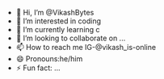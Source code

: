 - 👋 Hi, I’m @VikashBytes
- 👀 I’m interested in coding
- 🌱 I’m currently learning c 
- 💞️ I’m looking to collaborate on ...
- 📫 How to reach me IG-@vikash_is-online
- 😄 Pronouns:he/him
- ⚡ Fun fact: ...

<!---
VikashBytes/VikashBytes is a ✨ special ✨ repository because its `README.md` (this file) appears on your GitHub profile.
You can click the Preview link to take a look at your changes.
--->

